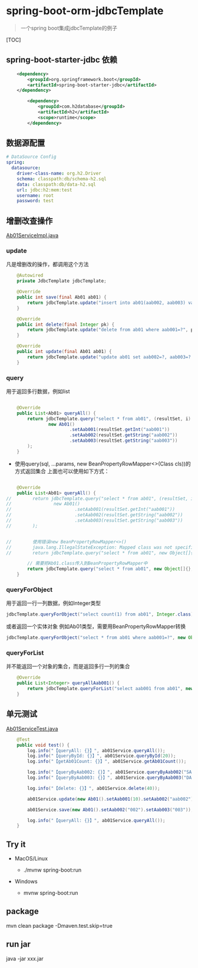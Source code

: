 # spring-boot-orm-jdbcTemplate

> 一个spring boot集成jdbcTemplate的例子

[TOC]

## spring-boot-starter-jdbc 依赖

```xml
    <dependency>
        <groupId>org.springframework.boot</groupId>
        <artifactId>spring-boot-starter-jdbc</artifactId>
    </dependency>

        <dependency>
            <groupId>com.h2database</groupId>
            <artifactId>h2</artifactId>
            <scope>runtime</scope>
        </dependency>
```

## 数据源配置

```yaml
# DataSource Config
spring:
  datasource:
    driver-class-name: org.h2.Driver
    schema: classpath:db/schema-h2.sql
    data: classpath:db/data-h2.sql
    url: jdbc:h2:mem:test
    username: root
    password: test
```

## 增删改查操作

[Ab01ServiceImpl.java](src/main/java/com/example/lewjun/service/impl/Ab01ServiceImpl.java)

### update
凡是增删改的操作，都调用这个方法
```java
    @Autowired
    private JdbcTemplate jdbcTemplate;

    @Override
    public int save(final Ab01 ab01) {
        return jdbcTemplate.update("insert into ab01(aab002, aab003) values(?, ?)", ab01.getAab002(), ab01.getAab003());
    }

    @Override
    public int delete(final Integer pk) {
        return jdbcTemplate.update("delete from ab01 where aab001=?", pk);
    }

    @Override
    public int update(final Ab01 ab01) {
        return jdbcTemplate.update("update ab01 set aab002=?, aab003=? where aab001=?", ab01.getAab002(), ab01.getAab003(), ab01.getAab001());
    }
```

### query
用于返回多行数据，例如list
```java

    @Override
    public List<Ab01> queryAll() {
        return jdbcTemplate.query("select * from ab01", (resultSet, i) ->
                new Ab01()
                        .setAab001(resultSet.getInt("aab001"))
                        .setAab002(resultSet.getString("aab002"))
                        .setAab003(resultSet.getString("aab003"))
        );
    }
```

* 使用query(sql, ...params, new BeanPropertyRowMapper<>(Class<T> cls))的方式返回集合
上面也可以使用如下方式：

```java

    @Override
    public List<Ab01> queryAll() {
//        return jdbcTemplate.query("select * from ab01", (resultSet, i) ->
//                new Ab01()
//                        .setAab001(resultSet.getInt("aab001"))
//                        .setAab002(resultSet.getString("aab002"))
//                        .setAab003(resultSet.getString("aab003"))
//        );


//        使用错误new BeanPropertyRowMapper<>()
//        java.lang.IllegalStateException: Mapped class was not specified
//        return jdbcTemplate.query("select * from ab01", new Object[]{}, new BeanPropertyRowMapper<>());// ×××

        // 需要把Ab01.class传入到BeanPropertyRowMapper中
        return jdbcTemplate.query("select * from ab01", new Object[]{}, new BeanPropertyRowMapper<>(Ab01.class));
    }
```

### queryForObject
用于返回一行一列数据，例如Integer类型
```java
jdbcTemplate.queryForObject("select count(1) from ab01", Integer.class)
```

或者返回一个实体对象 例如Ab01类型，需要用BeanPropertyRowMapper转换
```java
jdbcTemplate.queryForObject("select * from ab01 where aab001=?", new Object[]{id}, new BeanPropertyRowMapper<>(Ab01.class))
```

### queryForList
并不能返回一个对象的集合，而是返回多行一列的集合
```java
    @Override
    public List<Integer> queryAllAab001() {
        return jdbcTemplate.queryForList("select aab001 from ab01", new Object[]{}, Integer.class);
    }
```

## 单元测试
[Ab01ServiceTest.java](src/test/java/com/example/lewjun/Ab01ServiceTest.java)

```java
    @Test
    public void test() {
        log.info("【queryAll: {}】", ab01Service.queryAll());
        log.info("【queryById: {}】", ab01Service.queryById(20));
        log.info("【getAb01Count: {}】", ab01Service.getAb01Count());

        log.info("【queryByAab002: {}】", ab01Service.queryByAab002("SALES"));
        log.info("【queryByAab003: {}】", ab01Service.queryByAab003("DALLAS"));

        log.info("【delete: {}】", ab01Service.delete(40));

        ab01Service.update(new Ab01().setAab001(10).setAab002("aab002").setAab003("aab003"));

        ab01Service.save(new Ab01().setAab002("002").setAab003("003"));

        log.info("【queryAll: {}】", ab01Service.queryAll());
    }
```

## Try it

* MacOS/Linux
    * ./mvnw spring-boot:run

* Windows
    * mvnw spring-boot:run

## package

mvn clean package -Dmaven.test.skip=true

## run jar

java -jar xxx.jar

